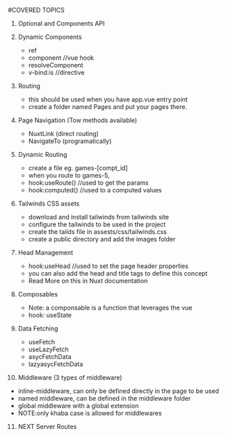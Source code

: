 #COVERED TOPICS

1. Optional and Components API
2. Dynamic Components
   - ref
   - component //vue hook
   - resolveComponent
   - v-bind:is //directive
3. Routing
   - <NuxtPage/> this should be used when you have app.vue entry point
   - create a folder named Pages and put your pages there.
4. Page Navigation (Tow methods available)
   - NuxtLink (direct routing)
   - NavigateTo (programatically)
5. Dynamic Routing
   - create a file eg. games-[compt_id]
   - when you route to games-5,
   - hook:useRoute() //used to get the params
   - hook:computed() //used to a computed values
6. Tailwinds CSS assets
   - download and install tailwinds from tailwinds site
   - configure the tailwinds to be used in the project
   - create the tailds file in assests/css/tailwinds.css
   - create a public directory and add the images folder
7. Head Management
   - hook:useHead //used to set the page header properties
   - you can also add the head and title tags to define this concept
   - Read More on this in Nuxt documentation
8. Composables
   - Note: a componsable is a function that leverages the vue 
   - hook: useState
9. Data Fetching 
   - useFetch
   - useLazyFetch
   - asycFetchData
   - lazyasycFetchData

10. Middleware (3 types of middleware)
  - inline-middleware, can only be defined directly in the page to be used
  - named middleware, can be defined in the middleware folder
  - global middleware with a global extension
  - NOTE:only khaba case is allowed for middlewares

11. NEXT Server Routes